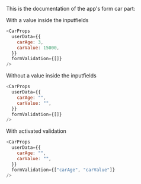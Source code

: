 This is the documentation of the app's form car part:

With a value inside the inputfields

```js
<CarProps
  userData={{
    carAge: 3,
    carValue: 15000,
  }}
  formValidation={[]}
/>
```

Without a value inside the inputfields

```js
<CarProps
  userData={{
    carAge: "",
    carValue: "",
  }}
  formValidation={[]}
/>
```

With activated validation

```js
<CarProps
  userData={{
    carAge: "",
    carValue: "",
  }}
  formValidation={["carAge", "carValue"]}
/>
```
